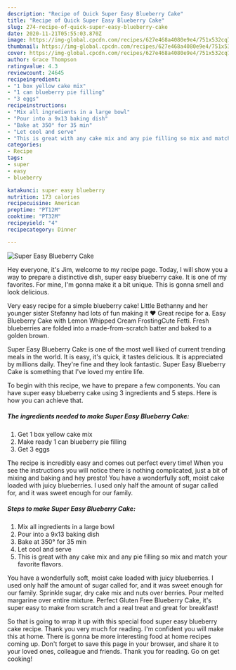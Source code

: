 ```yaml
---
description: "Recipe of Quick Super Easy Blueberry Cake"
title: "Recipe of Quick Super Easy Blueberry Cake"
slug: 274-recipe-of-quick-super-easy-blueberry-cake
date: 2020-11-21T05:55:03.870Z
image: https://img-global.cpcdn.com/recipes/627e468a4080e9e4/751x532cq70/super-easy-blueberry-cake-recipe-main-photo.jpg
thumbnail: https://img-global.cpcdn.com/recipes/627e468a4080e9e4/751x532cq70/super-easy-blueberry-cake-recipe-main-photo.jpg
cover: https://img-global.cpcdn.com/recipes/627e468a4080e9e4/751x532cq70/super-easy-blueberry-cake-recipe-main-photo.jpg
author: Grace Thompson
ratingvalue: 4.3
reviewcount: 24645
recipeingredient:
- "1 box yellow cake mix"
- "1 can blueberry pie filling"
- "3 eggs"
recipeinstructions:
- "Mix all ingredients in a large bowl"
- "Pour into a 9x13 baking dish"
- "Bake at 350° for 35 min"
- "Let cool and serve"
- "This is great with any cake mix and any pie filling so mix and match your favorite flavors."
categories:
- Recipe
tags:
- super
- easy
- blueberry

katakunci: super easy blueberry 
nutrition: 173 calories
recipecuisine: American
preptime: "PT12M"
cooktime: "PT32M"
recipeyield: "4"
recipecategory: Dinner

---
```



![Super Easy Blueberry Cake](https://img-global.cpcdn.com/recipes/627e468a4080e9e4/751x532cq70/super-easy-blueberry-cake-recipe-main-photo.jpg)

Hey everyone, it's Jim, welcome to my recipe page. Today, I will show you a way to prepare a distinctive dish, super easy blueberry cake. It is one of my favorites. For mine, I'm gonna make it a bit unique. This is gonna smell and look delicious.

Very easy recipe for a simple blueberry cake! Little Bethanny and her younger sister Stefanny had lots of fun making it ❤️ Great recipe for a. Easy Blueberry Cake with Lemon Whipped Cream FrostingCute Fetti. Fresh blueberries are folded into a made-from-scratch batter and baked to a golden brown.

Super Easy Blueberry Cake is one of the most well liked of current trending meals in the world. It is easy, it's quick, it tastes delicious. It is appreciated by millions daily. They're fine and they look fantastic. Super Easy Blueberry Cake is something that I've loved my entire life.


To begin with this recipe, we have to prepare a few components. You can have super easy blueberry cake using 3 ingredients and 5 steps. Here is how you can achieve that.

<!--inarticleads1-->

##### The ingredients needed to make Super Easy Blueberry Cake:

1. Get 1 box yellow cake mix
1. Make ready 1 can blueberry pie filling
1. Get 3 eggs


The recipe is incredibly easy and comes out perfect every time! When you see the instructions you will notice there is nothing complicated, just a bit of mixing and baking and hey presto! You have a wonderfully soft, moist cake loaded with juicy blueberries. I used only half the amount of sugar called for, and it was sweet enough for our family. 

<!--inarticleads2-->

##### Steps to make Super Easy Blueberry Cake:

1. Mix all ingredients in a large bowl
1. Pour into a 9x13 baking dish
1. Bake at 350° for 35 min
1. Let cool and serve
1. This is great with any cake mix and any pie filling so mix and match your favorite flavors.


You have a wonderfully soft, moist cake loaded with juicy blueberries. I used only half the amount of sugar called for, and it was sweet enough for our family. Sprinkle sugar, dry cake mix and nuts over berries. Pour melted margarine over entire mixture. Perfect Gluten Free Blueberry Cake, it&#39;s super easy to make from scratch and a real treat and great for breakfast! 

So that is going to wrap it up with this special food super easy blueberry cake recipe. Thank you very much for reading. I'm confident you will make this at home. There is gonna be more interesting food at home recipes coming up. Don't forget to save this page in your browser, and share it to your loved ones, colleague and friends. Thank you for reading. Go on get cooking!
